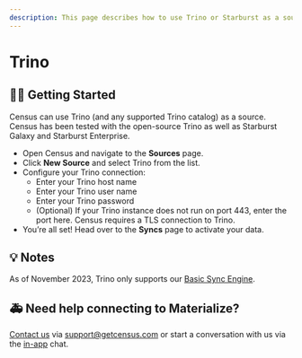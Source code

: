 ```yaml
---
description: This page describes how to use Trino or Starburst as a source in Census.
---
```


# Trino

## 🏃‍♀️ Getting Started <a href="#getting-started" id="getting-started"></a>

Census can use Trino (and any supported Trino catalog) as a source. Census has been tested with the open-source Trino as well as Starburst Galaxy and Starburst Enterprise.

* Open Census and navigate to the **Sources** page.
* Click **New Source** and select Trino from the list.
* Configure your Trino connection:
  * Enter your Trino host name
  * Enter your Trino user name
  * Enter your Trino password
  * (Optional) If your Trino instance does not run on port 443, enter the port here. Census requires a TLS connection to Trino.
* You’re all set! Head over to the **Syncs** page to activate your data.

## 💡 Notes <a href="#notes" id="notes"></a>

As of November 2023, Trino only supports our [Basic Sync Engine](overview.md#sync-engines).

## 🚑 Need help connecting to Materialize?

[Contact us](mailto:support@getcensus.com) via support@getcensus.com or start a conversation with us via the [in-app](https://app.getcensus.com) chat.
